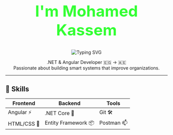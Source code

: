 <div align="center">
  <h1 style="font-size: 48px; color: #33FF33;">I'm Mohamed Kassem</h1>

  <img src="https://readme-typing-svg.herokuapp.com?font=JetBrains+Mono&size=24&duration=3000&color=33FF33&center=true&vCenter=true&width=500&lines=Full+Stack+.NET+Developer;Angular+%7C+.NET+Core+Specialist;Passionate+About+Clean+Architecture" alt="Typing SVG" />
</div>


<p align="center">
  .NET & Angular Developer 🇪🇬 → 🇦🇪<br/>
  Passionate about building smart systems that improve organizations.
</p>

---

## 💼 Skills

| Frontend         | Backend            | Tools               |
|------------------|--------------------|---------------------|
| Angular ⚡        | .NET Core 🔧        | Git 🛠️               |
| HTML/CSS 🎨       | Entity Framework 📦 | Postman 📫           |
